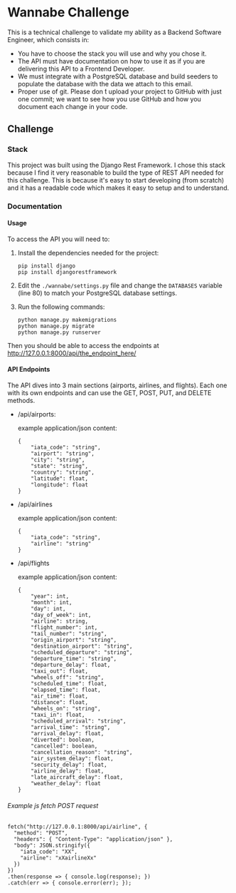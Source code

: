 # Wannabe Challenge

This is a technical challenge to validate my ability as a Backend Software Engineer, which consists in:

- You have to choose the stack you will use and why you chose it.
- The API must have documentation on how to use it as if you are delivering this API to a Frontend Developer.
- We must integrate with a PostgreSQL database and build seeders to populate the database with the data we attach to this email.
- Proper use of git. Please don ́t upload your project to GitHub with just one commit; we want to see how you use GitHub and how you document each change in your code.

## Challenge

### Stack
This project was built using the Django Rest Framework.
I chose this stack because I find it very reasonable to build the type of REST API needed for this challenge. This is because it's easy to start developing (from scratch) and it has a readable code which makes it easy to setup and to understand.

### Documentation

#### Usage
To access the API you will need to:
1. Install the dependencies needed for the project: 
    ```
    pip install django
    pip install djangorestframework
    ```

2. Edit the `./wannabe/settings.py` file and change the `DATABASES` variable (line 80) to match your PostgreSQL database settings.

3. Run the following commands:
    ```
    python manage.py makemigrations
    python manage.py migrate
    python manage.py runserver
    ```

Then you should be able to access the endpoints at http://127.0.0.1:8000/api/the_endpoint_here/

#### API Endpoints
The API dives into 3 main sections (airports, airlines, and flights). Each one with its own endpoints and can use the GET, POST, PUT, and DELETE methods.
- /api/airports:

    example application/json content:
    ```
    {
        "iata_code": "string",
        "airport": "string",
        "city": "string",
        "state": "string",
        "country": "string",
        "latitude": float,
        "longitude": float
    }
    ```
    

- /api/airlines

    example application/json content:
    ```
    {
        "iata_code": "string",
        "airline": "string"
    }
    ```


- /api/flights

    example application/json content:
    ```
    {
        "year": int,
        "month": int,
        "day": int,
        "day_of_week": int,
        "airline": string,
        "flight_number": int,
        "tail_number": "string",
        "origin_airport": "string",
        "destination_airport": "string",
        "scheduled_departure": "string",
        "departure_time": "string",
        "departure_delay": float,
        "taxi_out": float,
        "wheels_off": "string",
        "scheduled_time": float,
        "elapsed_time": float,
        "air_time": float,
        "distance": float,
        "wheels_on": "string",
        "taxi_in": float,
        "scheduled_arrival": "string",
        "arrival_time": "string",
        "arrival_delay": float,
        "diverted": boolean,
        "cancelled": boolean,
        "cancellation_reason": "string",
        "air_system_delay": float,
        "security_delay": float,
        "airline_delay": float,
        "late_aircraft_delay": float,
        "weather_delay": float
    }
    ```


###### Example js fetch POST request
```
fetch("http://127.0.0.1:8000/api/airline", {
  "method": "POST",
  "headers": { "Content-Type": "application/json" },
  "body": JSON.stringify({
    "iata_code": "XX",
    "airline": "xXairlineXx"
  })
})
.then(response => { console.log(response); })
.catch(err => { console.error(err); });

```
